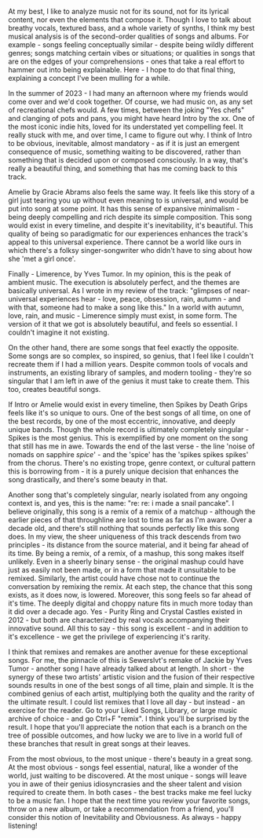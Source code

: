 At my best, I like to analyze music not for its sound, not for its lyrical content, nor even the elements that compose it. Though I love to talk about breathy vocals, textured bass, and a whole variety of synths, I think my best musical analysis is of the second-order qualities of songs and albums. For example - songs feeling conceptually similar - despite being wildly different genres; songs matching certain vibes or situations; or qualities in songs that are on the edges of your comprehensions - ones that take a real effort to hammer out into being explainable. Here - I hope to do that final thing, explaining a concept I've been mulling for a while.

In the summer of 2023 - I had many an afternoon where my friends would come over and we'd cook together. Of course, we had music on, as any set of recreational chefs would. A few times, between the joking "Yes chefs" and clanging of pots and pans, you might have heard Intro by the xx. One of the most iconic indie hits, loved for its understated yet compelling feel. It really stuck with me, and over time, I came to figure out why. I think of Intro to be obvious, inevitable, almost mandatory - as if it is just an emergent consequence of music, something waiting to be discovered, rather than something that is decided upon or composed consciously. In a way, that's really a beautiful thing, and something that has me coming back to this track. 

Amelie by Gracie Abrams also feels the same way. It feels like this story of a girl just tearing you up without even meaning to is universal, and would be put into song at some point. It has this sense of expansive minimalism - being deeply compelling and rich despite its simple composition. This song would exist in every timeline, and despite it's inevitability, it's beautiful. This quality of being so paradigmatic for our experiences enhances the track's appeal to this universal experience. There cannot be a world like ours in which there's a folksy singer-songwriter who didn't have to sing about how she 'met a girl once'. 

Finally - Limerence, by Yves Tumor. In my opinion, this is the peak of ambient music. The execution is absolutely perfect, and the themes are basically universal. As I wrote in my review of the track: "glimpses of near-universal experiences hear - love, peace, obsession, rain, autumn - and with that, someone had to make a song like this." In a world with autumn, love, rain, and music - Limerence simply must exist, in some form. The version of it that we got is absolutely beautiful, and feels so essential. I couldn't imagine it not existing.

On the other hand, there are some songs that feel exactly the opposite. Some songs are so complex, so inspired, so genius, that I feel like I couldn't recreate them if I had a million years. Despite common tools of vocals and instruments, an existing library of samples, and modern tooling - they're so singular that I am left in awe of the genius it must take to create them. This too, creates beautiful songs. 

If Intro or Amelie would exist in every timeline, then Spikes by Death Grips feels like it's so unique to ours. One of the best songs of all time, on one of the best records, by one of the most eccentric, innovative, and deeply unique bands. Though the whole record is ultimately completely singular - Spikes is the most genius. This is exemplified by one moment on the song that still has me in awe. Towards the end of the last verse - the line 'noise of nomads on sapphire *spice*' - and the 'spice' has the 'spikes spikes spikes' from the chorus. There's no existing trope, genre context, or cultural pattern this is borrowing from - it is a purely unique decision that enhances the song drastically, and there's some beauty in that. 

Another song that's completely singular, nearly isolated from any ongoing context is, and yes, this is the name: "re: re: i made a snail pancake". I believe originally, this song is a remix of a remix of a matchup - although the earlier pieces of that throughline are lost to time as far as I'm aware. Over a decade old, and there's still nothing that sounds perfectly like this song does. In my view, the sheer uniqueness of this track descends from two principles - its distance from the source material, and it being far ahead of its time. By being a remix, of a remix, of a mashup, this song makes itself unlikely. Even in a sheerly binary sense - the original mashup could have just as easily not been made, or in a form that made it unsuitable to be remixed. Similarly, the artist could have chose not to continue the conversation by remixing the remix. At each step, the chance that this song exists, as it does now, is lowered. Moreover, this song feels so far ahead of it's time. The deeply digital and choppy nature fits in much more today than it did over a decade ago. Yes - Purity Ring and Crystal Castles existed in 2012 - but both are characterized by real vocals accompanying their innovative sound. All this to say - this song is excellent - and in addition to it's excellence - we get the privilege of experiencing it's rarity. 

I think that remixes and remakes are another avenue for these exceptional songs. For me, the pinnacle of this is Sewerslvt's remake of Jackie by Yves Tumor - another song I have already talked about at length. In short - the synergy of these two artists' artistic vision and the fusion of their respective sounds results in one of the best songs of all time, plain and simple. It is the combined genius of each artist, multiplying both the quality and the rarity of the ultimate result. I could list remixes that I love all day - but instead - an exercise for the reader. Go to your Liked Songs, Library, or large music archive of choice - and go Ctrl+F "remix". I think you'll be surprised by the result.  I hope that you'll appreciate the notion that each is a branch on the tree of possible outcomes, and how lucky we are to live in a world full of these branches that result in great songs at their leaves.

From the most obvious, to the most unique - there's beauty in a great song. At the most obvious - songs feel essential, natural, like a wonder of the world, just waiting to be discovered. At the most unique - songs will leave you in awe of their genius idiosyncrasies and the sheer talent and vision required to create them. In both cases - the best tracks make me feel lucky to be a music fan. I hope that the next time you review your favorite songs, throw on a new album, or take a recommendation from a friend, you'll consider this notion of Inevitability and Obviousness. As always - happy listening!